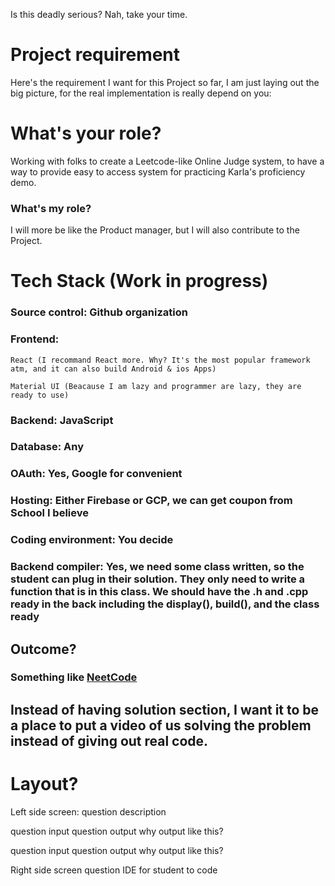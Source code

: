 Is this deadly serious? Nah, take your time.

# Project requirement

Here's the requirement I want for this Project so far, I am just laying out the big picture, for the real implementation is really depend on you:

# What's your role?

Working with folks to create a Leetcode-like Online Judge system, to have a way to provide easy to access system for practicing Karla's proficiency demo.

### What's my role?

I will more be like the Product manager, but I will also contribute to the Project.

# Tech Stack (Work in progress)

### Source control: Github organization

### Frontend:

    React (I recommand React more. Why? It's the most popular framework atm, and it can also build Android & ios Apps)

    Material UI (Beacause I am lazy and programmer are lazy, they are ready to use)

### Backend: JavaScript

### Database: Any

### OAuth: Yes, Google for convenient

### Hosting: Either Firebase or GCP, we can get coupon from School I believe

### Coding environment: You decide

### Backend compiler: Yes, we need some class written, so the student can plug in their solution. They only need to write a function that is in this class. We should have the .h and .cpp ready in the back including the display(), build(), and the class ready

## Outcome?

### Something like [NeetCode](https://neetcode.io/)

## Instead of having solution section, I want it to be a place to put a video of us solving the problem instead of giving out real code.

# Layout?

Left side screen:
question description

question input
question output
why output like this?

question input
question output
why output like this?

Right side screen
question IDE for student to code
